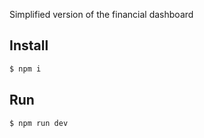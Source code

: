 Simplified version of the financial dashboard

## Install

```bash
$ npm i
```

## Run

```sh
$ npm run dev
```
